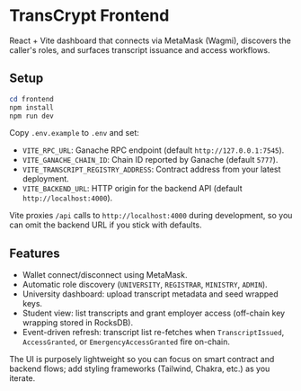 # TransCrypt Frontend

React + Vite dashboard that connects via MetaMask (Wagmi), discovers the caller's roles, and surfaces transcript issuance and access workflows.

## Setup

```powershell
cd frontend
npm install
npm run dev
```

Copy `.env.example` to `.env` and set:

- `VITE_RPC_URL`: Ganache RPC endpoint (default `http://127.0.0.1:7545`).
- `VITE_GANACHE_CHAIN_ID`: Chain ID reported by Ganache (default `5777`).
- `VITE_TRANSCRIPT_REGISTRY_ADDRESS`: Contract address from your latest deployment.
- `VITE_BACKEND_URL`: HTTP origin for the backend API (default `http://localhost:4000`).

Vite proxies `/api` calls to `http://localhost:4000` during development, so you can omit the backend URL if you stick with defaults.

## Features

- Wallet connect/disconnect using MetaMask.
- Automatic role discovery (`UNIVERSITY`, `REGISTRAR`, `MINISTRY`, `ADMIN`).
- University dashboard: upload transcript metadata and seed wrapped keys.
- Student view: list transcripts and grant employer access (off-chain key wrapping stored in RocksDB).
- Event-driven refresh: transcript list re-fetches when `TranscriptIssued`, `AccessGranted`, or `EmergencyAccessGranted` fire on-chain.

The UI is purposely lightweight so you can focus on smart contract and backend flows; add styling frameworks (Tailwind, Chakra, etc.) as you iterate.
